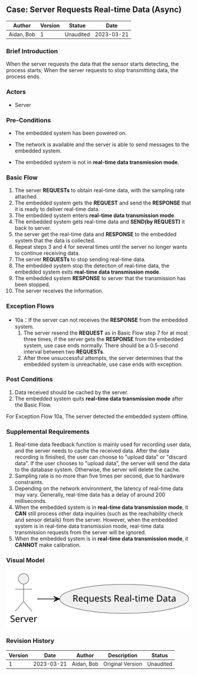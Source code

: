 

## Case: Server Requests Real-time Data (Async)

| Author     | Version | Statue    | Date       |
| ---------- | ------- | --------- | ---------- |
| Aidan, Bob | 1       | Unaudited | 2023-03-21 |

### Brief Introduction

When the server requests the data that the sensor starts detecting, the process starts; When the server requests to stop transmitting data, the process ends.

### Actors

- Server

### Pre-Conditions

- The embedded system has been powered on.

- The network is available and the server is able to send messages to the embedded system.
- The embedded system is not in **real-time data transmission mode**.

### Basic Flow

1. The server **REQUESTs** to obtain real-time data, with the sampling rate attached.
1. The embedded system gets the **REQUEST** and send the **RESPONSE** that it is ready to deliver real-time data.
1. The embedded system enters **real-time data transmission mode**.
1. The embedded system gets real-time data and **SEND(by REQUEST)** it back to server.
1. the server get the real-time data and **RESPONSE** to the embedded system that the data is collected.
1. Repeat steps 3 and 4 for several times until the server no longer wants to continue receiving data.
4. The server **REQUESTs** to stop sending real-time data.
4. The embedded system stop the detection of real-time data, the embedded system exits **real-time data transmission mode**.
4. The embedded system **RESPONSE** to server that the transmission has been stopped.
4. The server receives the information.

### Exception Flows

- 10a：If the server can not receives the **RESPONSE** from the embedded system.
  1. The server resend the **REQUEST** as in Basic Flow step 7 for at most three times, if the server gets the **RESPONSE** from the embedded system, use case ends normally. There should be a 0.5-second interval between two **REQUESTs**.
  2. After three unsuccessful attempts, the server determines that the embedded system is unreachable, use case ends with exception.

### Post Conditions

1. Data received should be cached by the server.
2. The embedded system quits **real-time data transmission mode** after the Basic Flow.

For Exception Flow 10a, The server detected the embedded system offline.

### Supplemental Requirements

1. Real-time data feedback function is mainly used for recording user data, and the server needs to cache the received data. After the data recording is finished, the user can choose to "upload data" or "discard data". If the user chooses to "upload data", the server will send the data to the database system. Otherwise, the server will delete the cache.
2. Sampling rate is no more than five times per second, due to hardware constraints.
3. Depending on the network environment, the latency of real-time data may vary. Generally, real-time data has a delay of around 200 milliseconds.
4. When the embedded system is in **real-time data transmission mode**, it **CAN** still process other data inquiries (such as the reachability check and sensor details) from the server. However, when the embedded system is in real-time data transmission mode, real-time data transmission requests from the server will be ignored.
5. When the embedded system is in **real-time data transmission mode**, it **CANNOT** make calibration.

### Visual Model

<img src="Server Requests Real-time Data.svg" style="zoom:150%;" />

### Revision History

| Version | Date       | Author     | Description      | Status    |
| ------- | ---------- | ---------- | ---------------- | --------- |
| 1       | 2023-03-21 | Aidan, Bob | Original Version | Unaudited |

